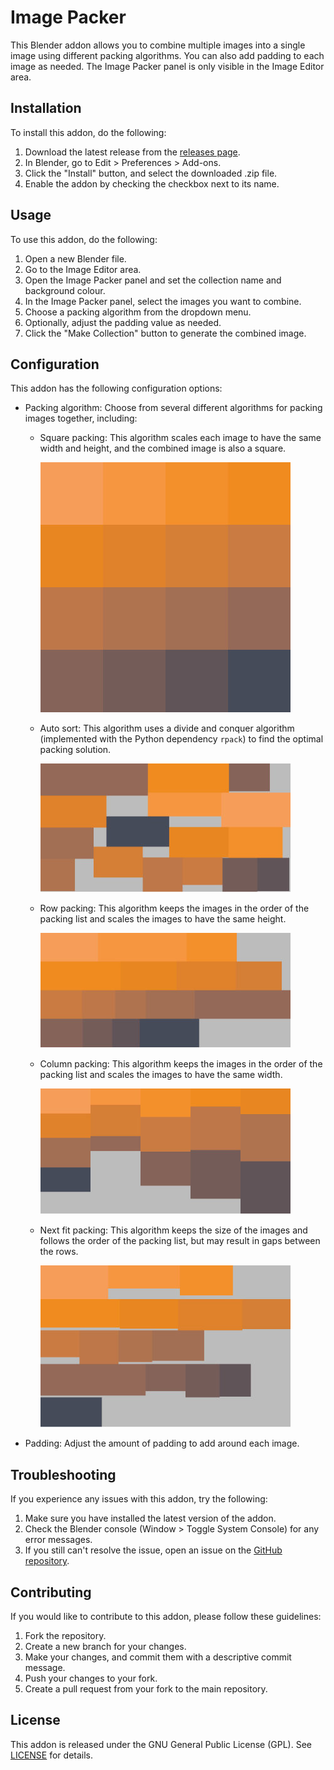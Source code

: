 # Image Packer

This Blender addon allows you to combine multiple images into a single image using different packing algorithms. You can also add padding to each image as needed. The Image Packer panel is only visible in the Image Editor area.

## Installation

To install this addon, do the following:

1. Download the latest release from the [releases page](https://github.com/HerrWaffel/image-packer/releases).
2. In Blender, go to Edit > Preferences > Add-ons.
3. Click the "Install" button, and select the downloaded .zip file.
4. Enable the addon by checking the checkbox next to its name.

## Usage

To use this addon, do the following:

1. Open a new Blender file.
2. Go to the Image Editor area.
3. Open the Image Packer panel and set the collection name and background colour.
4. In the Image Packer panel, select the images you want to combine.
5. Choose a packing algorithm from the dropdown menu.
6. Optionally, adjust the padding value as needed.
7. Click the "Make Collection" button to generate the combined image.

## Configuration

This addon has the following configuration options:

- Packing algorithm: Choose from several different algorithms for packing images together, including:

  - Square packing: This algorithm scales each image to have the same width and height, and the combined image is also a square.
  
    ![Screenshot](screenshots/SquarePacking.jpg)

  - Auto sort: This algorithm uses a divide and conquer algorithm (implemented with the Python dependency `rpack`) to find the optimal packing solution.
  
    ![Screenshot](screenshots/AutoSort.jpg)


  - Row packing: This algorithm keeps the images in the order of the packing list and scales the images to have the same height.
  
    ![Screenshot](screenshots/RowPacking.jpg)


  - Column packing: This algorithm keeps the images in the order of the packing list and scales the images to have the same width.
  
    ![Screenshot](screenshots/ColumnPacking.jpg)


  - Next fit packing: This algorithm keeps the size of the images and follows the order of the packing list, but may result in gaps between the rows.
  
    ![Screenshot](screenshots/NextFit.jpg)

- Padding: Adjust the amount of padding to add around each image.

## Troubleshooting

If you experience any issues with this addon, try the following:

1. Make sure you have installed the latest version of the addon.
2. Check the Blender console (Window > Toggle System Console) for any error messages.
3. If you still can't resolve the issue, open an issue on the [GitHub repository](https://github.com/HerrWaffel/image-packer/issues).

## Contributing

If you would like to contribute to this addon, please follow these guidelines:

1. Fork the repository.
2. Create a new branch for your changes.
3. Make your changes, and commit them with a descriptive commit message.
4. Push your changes to your fork.
5. Create a pull request from your fork to the main repository.

## License

This addon is released under the GNU General Public License (GPL). See [LICENSE](LICENSE) for details.
